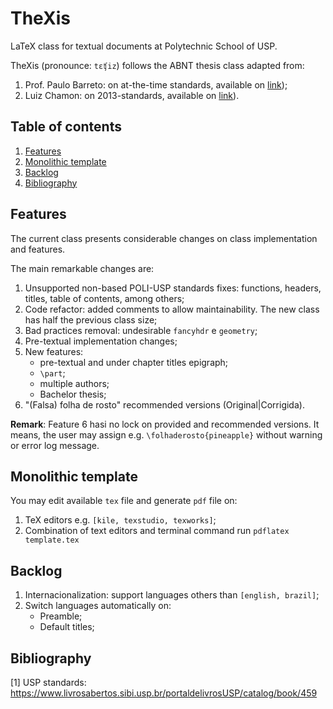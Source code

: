 TheXis
=======

LaTeX class for textual documents at Polytechnic School of USP.

TheXis (pronounce: `tɛʧiz`) follows the ABNT thesis class adapted from: 

1. Prof. Paulo Barreto: on at-the-time standards, available on [link](https://www.ime.usp.br/~leofl/tex/));
2. Luiz Chamon: on 2013-standards, available on [link](https://github.com/lfochamon/poliTeX)). 

## Table of contents

1. [Features](#features)
2. [Monolithic template](#monolithic-template)
3. [Backlog](#backlog)
4. [Bibliography](#bibliography)

## Features

The current class presents considerable changes on class implementation and features. 

The main remarkable changes are:

1. Unsupported non-based POLI-USP standards fixes: functions, headers, titles, table of contents, among others;
2. Code refactor: added comments to allow maintainability. The new class has half the previous class size;
3. Bad practices removal: undesirable ```fancyhdr``` e ```geometry```;
4. Pre-textual implementation changes;
5. New features: 
    - pre-textual and under chapter titles epigraph;
    - `\part`;
    - multiple authors;
    - Bachelor thesis;
6. "(Falsa) folha de rosto" recommended versions (Original|Corrigida). 
 
__Remark__: Feature 6 hasi no lock on provided and recommended versions. It means, the user may assign e.g. `\folhaderosto{pineapple}` without warning or error log message. 

## Monolithic template

You may edit available `tex` file and generate `pdf` file on: 

1. TeX editors e.g. `[kile, texstudio, texworks]`;
2. Combination of text editors and terminal command run `pdflatex template.tex` 

## Backlog
    
1. Internacionalization: support languages others than `[english, brazil]`;
2. Switch languages automatically on:
    - Preamble;
    - Default titles;

## Bibliography

[1] USP standards: https://www.livrosabertos.sibi.usp.br/portaldelivrosUSP/catalog/book/459

